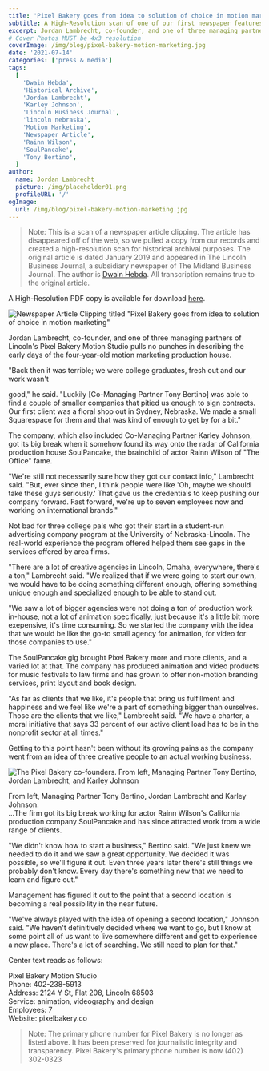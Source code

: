 ```yaml
---
title: 'Pixel Bakery goes from idea to solution of choice in motion marketing'
subtitle: A High-Resolution scan of one of our first newspaper features
excerpt: Jordan Lambrecht, co-founder, and one of three managing partners of Lincoln’s Pixel Bakery Motion Studio pulls no punches in describing the early days of the four-year-old motion marketing production house.
# Cover Photos MUST be 4x3 resolution
coverImage: /img/blog/pixel-bakery-motion-marketing.jpg
date: '2021-07-14'
categories: ['press & media']
tags:
  [
    'Dwain Hebda',
    'Historical Archive',
    'Jordan Lambrecht',
    'Karley Johnson',
    'Lincoln Business Journal',
    'lincoln nebraska',
    'Motion Marketing',
    'Newspaper Article',
    'Rainn Wilson',
    'SoulPancake',
    'Tony Bertino',
  ]
author:
  name: Jordan Lambrecht
  picture: /img/placeholder01.png
  profileURL: '/'
ogImage:
  url: /img/blog/pixel-bakery-motion-marketing.jpg
---
```


> Note: This is a scan of a newspaper article clipping. The article has disappeared off of the web, so we pulled a copy from our records and created a high-resolution scan for historical archival purposes. The original article is dated January 2019 and appeared in The Lincoln Business Journal, a subsidiary newspaper of The Midland Business Journal. The author is [Dwain Hebda](https://www.linkedin.com/in/dwain-hebda-b2584310/). All transcription remains true to the original article.

A High-Resolution PDF copy is available for download [here](https://pixelbakery.co/wp-content/uploads/2021/07/Lincoln-Business-Journal-Pixel-Bakery-Motion-Marketing.pdf).

![Newspaper Article Clipping titled "Pixel Bakery goes from idea to solution of choice in motion marketing"](https://pixelbakery.co/wp-content/uploads/2021/07/Lincoln-Business-Pixel-Bakery-Motion-Marketing-1704x1080.jpg)

Jordan Lambrecht, co-founder, and one of three managing partners of Lincoln's Pixel Bakery Motion Studio pulls no punches in describing the early days of the four-year-old motion marketing production house.

"Back then it was terrible; we were college graduates, fresh out and our work wasn't

good," he said. "Luckily [Co-Managing Partner Tony Bertino] was able to find a couple of smaller companies that pitied us enough to sign contracts. Our first client was a floral shop out in Sydney, Nebraska. We made a small Squarespace for them and that was kind of enough to get by for a bit."

The company, which also included Co-Managing Partner Karley Johnson, got its big break when it somehow found its way onto the radar of California production house SoulPancake, the brainchild of actor Rainn Wilson of "The Office" fame.

"We're still not necessarily sure how they got our contact info," Lambrecht said. "But, ever since then, I think people were like 'Oh, maybe we should take these guys seriously.' That gave us the credentials to keep pushing our company forward. Fast forward, we're up to seven employees now and working on international brands."

Not bad for three college pals who got their start in a student-run advertising company program at the University of Nebras­ka-Lincoln. The real-world experience the program offered helped them see gaps in the services offered by area firms.

"There are a lot of creative agencies in Lincoln, Omaha, everywhere, there's a ton," Lambrecht said. "We realized that if we were going to start our own, we would have to be doing something different enough, offering something unique enough and specialized enough to be able to stand out.

"We saw a lot of bigger agencies were not doing a ton of production work in-house, not a lot of animation spe­cifically, just because it's a little bit more ex­epensive, it's time con­suming. So we started the company with the idea that we would be like the go-to small agency for animation, for video for those companies to use."

The SoulPancake gig brought Pixel Bakery more and more clients, and a varied lot at that. The company has produced animation and video products for music festivals to law firms and has grown to offer non-motion branding services, print layout and book design.

"As far as clients that we like, it's people that bring us fulfillment and happiness and we feel like we're a part of something bigger than ourselves. Those are the clients that we like," Lambrecht said. "We have a charter, a moral initiative that says 33 percent of our active client load has to be in the nonprofit sector at all times."

Getting to this point hasn't been without its growing pains as the company went from an idea of three creative people to an actual working business.

![The Pixel Bakery co-founders. From left, Managing Partner Tony Bertino, Jordan Lambrecht, and Karley Johnson](/img/blog/pixel-bakery-founders.jpeg)

From left, Managing Partner Tony Bertino, Jordan Lambrecht and Karley Johnson.\
...The firm got its big break working for actor Rainn Wilson's California production company SoulPancake and has since attracted work from a wide range of clients.

"We didn't know how to start a business," Bertino said. "We just knew we needed to do it and we saw a great opportunity. We decided it was possible, so we'll figure it out. Even three years later there's still things we probably don't know. Every day there's something new that we need to learn and figure out."

Management has figured it out to the point that a second location is becoming a real possibility in the near future.

"We've always played with the idea of opening a second location," Johnson said. "We haven't definitively decided where we want to go, but I know at some point all of us want to live somewhere different and get to experience a new place. There's a lot of searching. We still need to plan for that."

Center text reads as follows:

Pixel Bakery Motion Studio\
Phone: 402-238-5913\
Address: 2124 Y St, Flat 208, Lincoln 68503\
Service: animation, videography and design\
Employees: 7\
Website: pixelbakery.co

> Note: The primary phone number for Pixel Bakery is no longer as listed above. It has been preserved for journalistic integrity and transparency. Pixel Bakery's primary phone number is now (402) 302-0323
